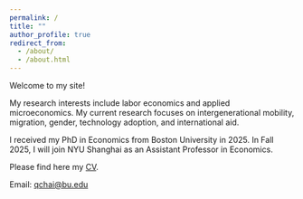 ```yaml
---
permalink: /
title: ""
author_profile: true
redirect_from: 
  - /about/
  - /about.html
---
```


Welcome to my site! 

My research interests include labor economics and applied microeconomics. My current research focuses on intergenerational mobility, migration, gender, technology adoption, and international aid.

I received my PhD in Economics from Boston University in 2025. In Fall 2025, I will join NYU Shanghai as an Assistant Professor in Economics.

Please find here my [CV](https://qychai.github.io/PersonalWebsite/CV_Qingyuan_Chai.pdf).

Email: [qchai@bu.edu](mailto:qingyuan.chai@nyu.edu)



